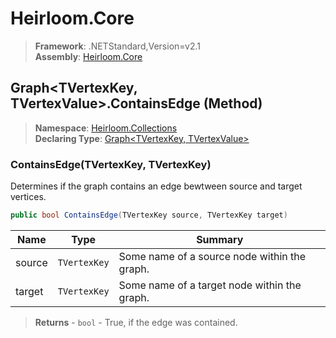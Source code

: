 # Heirloom.Core

> **Framework**: .NETStandard,Version=v2.1  
> **Assembly**: [Heirloom.Core][0]

## Graph\<TVertexKey, TVertexValue>.ContainsEdge (Method)

> **Namespace**: [Heirloom.Collections][0]  
> **Declaring Type**: [Graph\<TVertexKey, TVertexValue>][1]

### ContainsEdge(TVertexKey, TVertexKey)

Determines if the graph contains an edge bewtween source and target vertices.

```cs
public bool ContainsEdge(TVertexKey source, TVertexKey target)
```

| Name   | Type         | Summary                                      |
|--------|--------------|----------------------------------------------|
| source | `TVertexKey` | Some name of a source node within the graph. |
| target | `TVertexKey` | Some name of a target node within the graph. |

> **Returns** - `bool` - True, if the edge was contained.

[0]: ../../../Heirloom.Core.md
[1]: ../Graph[TVertexKey,TVertexValue].md
